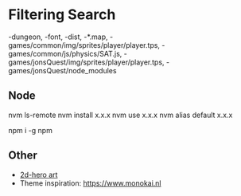 Filtering Search
================
-dungeon, -font, -dist, -*.map, -games/common/img/sprites/player/player.tps, -games/common/js/physics/SAT.js, -games/jonsQuest/img/sprites/player/player.tps, -games/jonsQuest/node_modules

Node
----
nvm ls-remote
nvm install x.x.x
nvm use x.x.x
nvm alias default x.x.x

npm i -g npm

Other
-------
* [2d-hero art](http://opengameart.org/content/2d-hero)
* Theme inspiration: https://www.monokai.nl